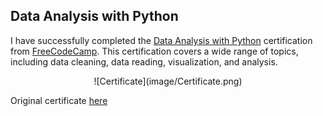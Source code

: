 ## Data Analysis with Python

I have successfully completed the [Data Analysis with Python](https://www.freecodecamp.org/learn/data-analysis-with-python/) certification from [FreeCodeCamp](https://www.freecodecamp.org/). This certification covers a wide range of topics, including data cleaning, data reading, visualization, and analysis.

<center>
    ![Certificate](image/Certificate.png)
</center>

Original certificate [here](https://www.freecodecamp.org/certification/MamyMADA/data-analysis-with-python-v7)
